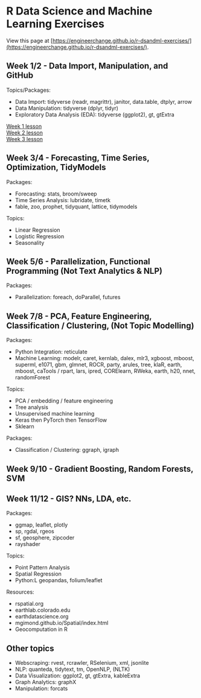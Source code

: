# R Data Science and Machine Learning Exercises

View this page at [https://engineerchange.github.io/r-dsandml-exercises/](https://engineerchange.github.io/r-dsandml-exercises/).  

## Week 1/2 - Data Import, Manipulation, and GitHub

Topics/Packages:  
- Data Import: tidyverse (readr, magrittr), janitor, data.table, dtplyr, arrow  
- Data Manipulation: tidyverse (dplyr, tidyr)  
- Exploratory Data Analysis (EDA): tidyverse (ggplot2), gt, gtExtra  

[Week 1 lesson](https://engineerchange.github.io/r-dsandml-exercises/lessons/Week-1.html)  
[Week 2 lesson](https://engineerchange.github.io/r-dsandml-exercises/lessons/Week-2.html)  
[Week 3 lesson](https://engineerchange.github.io/r-dsandml-exercises/lessons/Week-3.html)  

## Week 3/4 - Forecasting, Time Series, Optimization, TidyModels

Packages:  
- Forecasting: stats, broom/sweep
- Time Series Analysis: lubridate, timetk  
- fable, zoo, prophet, tidyquant, lattice, tidymodels  

Topics:
- Linear Regression  
- Logistic Regression  
- Seasonality  

## Week 5/6 - Parallelization, Functional Programming (Not Text Analytics & NLP)  

Packages:  
- Parallelization: foreach, doParallel, futures  

## Week 7/8 - PCA, Feature Engineering, Classification / Clustering, (Not Topic Modelling)  

Packages:  
- Python Integration: reticulate  
- Machine Learning: modelr, caret, kernlab, dalex, mlr3, xgboost, mboost, superml, e1071, gbm, glmnet, ROCR, party, arules, tree, klaR, earth, mboost, caTools / rpart, lars, ipred, CORElearn, RWeka, earth, h20, nnet, randomForest

Topics:  
- PCA / embedding / feature engineering  
- Tree analysis  
- Unsupervised machine learning  
- Keras then PyTorch then TensorFlow
- Sklearn  

Packages:  
- Classification / Clustering: ggraph, igraph  

## Week 9/10 - Gradient Boosting, Random Forests, SVM

## Week 11/12 - GIS? NNs, LDA, etc.

Packages:  
- ggmap, leaflet, plotly  
- sp, rgdal, rgeos  
- sf, geosphere, zipcoder  
- rayshader  

Topics:
- Point Pattern Analysis  
- Spatial Regression  
- Python:L geopandas, folium/leaflet

Resources:  
- rspatial.org  
- earthlab.colorado.edu  
- earthdatascience.org  
- mgimond.github.io/Spatial/index.html  
- Geocomputation in R

## Other topics
- Webscraping: rvest, rcrawler, RSelenium, xml, jsonlite
- NLP: quanteda, tidytext, tm, OpenNLP, (NLTK)  
- Data Visualization: ggplot2, gt, gtExtra, kableExtra    
- Graph Analytics: graphX
- Manipulation: forcats
